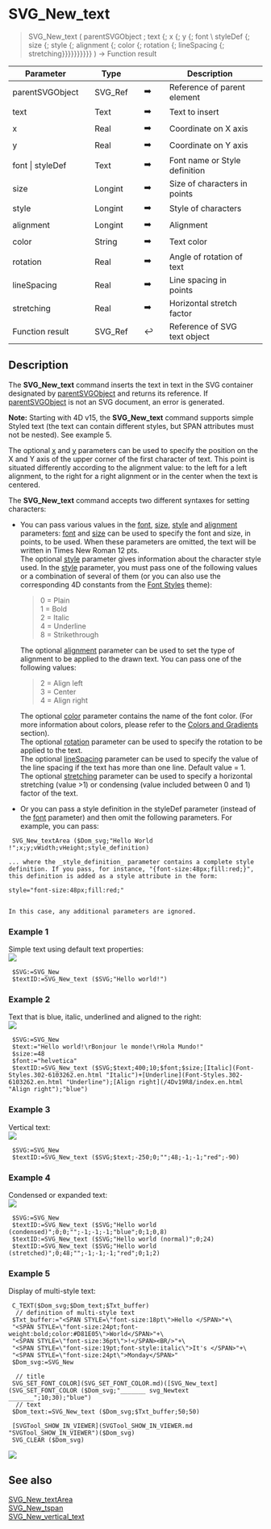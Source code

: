 <!-- svgReference := SVG_New_text ( svgObject ; text ; x ; y ; Font_Name ; Font_Size ; Styles ; Aligment ; Color ; rotation ; interlining ; stretch )
 -> svgObject (Text)
 -> text (Text) - String to write
 -> x (Real) - X position
 -> y (Real) - Y position
 -> Font_Name (Text) - Default is Time New Roman
 -> Font_Size (Long Integer) - Default is 12 pt
 -> Styles (Long Integer) - Default is standard
 -> Aligment (Long Integer) - Default is start (Left)
 -> Color (Text) - Front color
 -> rotation (Real) - Rotation
 -> interlining (Real) - Interlining
 -> stretch (Real) - Stretch
 <- svgReference (Text)-->
# SVG_New_text

> SVG_New_text ( parentSVGObject ; text {; x {; y {; font \ styleDef {; size {; style {; alignment {; color {; rotation {; lineSpacing {; stretching}}}}}}}}}} ) -> Function result

| Parameter |     | Type |     |     |     | Description |     |
| --- | --- | --- | --- | --- | --- | --- | --- |
| parentSVGObject |     | SVG_Ref |     | ➡️ |     | Reference of parent element |     |
| text |     | Text |     | ➡️ |     | Text to insert |     |
| x   |     | Real |     | ➡️ |     | Coordinate on X axis |     |
| y   |     | Real |     | ➡️ |     | Coordinate on Y axis |     |
| font \| styleDef |     | Text |     | ➡️ |     | Font name or Style definition |     |
| size |     | Longint |     | ➡️ |     | Size of characters in points |     |
| style |     | Longint |     | ➡️ |     | Style of characters |     |
| alignment |     | Longint |     | ➡️ |     | Alignment |     |
| color |     | String |     | ➡️ |     | Text color |     |
| rotation |     | Real |     | ➡️ |     | Angle of rotation of text |     |
| lineSpacing |     | Real |     | ➡️ |     | Line spacing in points |     |
| stretching |     | Real |     | ➡️ |     | Horizontal stretch factor |     |
| Function result |     | SVG_Ref |     | ↩️ |     | Reference of SVG text object |     |

## Description

The **SVG_New_text** command inserts the text in text in the SVG container designated by [parentSVGObject](# "Reference of parent element") and returns its reference. If [parentSVGObject](# "Reference of parent element") is not an SVG document, an error is generated.

**Note:** Starting with 4D v15, the **SVG_New_text** command supports simple Styled text (the text can contain different styles, but SPAN attributes must not be nested). See example 5.

The optional [x](# "Coordinate on X axis") and [y](# "Coordinate on Y axis") parameters can be used to specify the position on the X and Y axis of the upper corner of the first character of text. This point is situated differently according to the alignment value: to the left for a left alignment, to the right for a right alignment or in the center when the text is centered.

The **SVG_New_text** command accepts two different syntaxes for setting characters:

* You can pass various values in the [font](# "Font name or Style definition"), [size](# "Size of characters in points"), [style](# "Style of characters") and [alignment](# "Alignment") parameters: [font](# "Font name or Style definition") and [size](# "Size of characters in points") can be used to specify the font and size, in points, to be used. When these parameters are omitted, the text will be written in Times New Roman 12 pts.  
    The optional [style](# "Style of characters") parameter gives information about the character style used. In the [style](# "Style of characters") parameter, you must pass one of the following values or a combination of several of them (or you can also use the corresponding 4D constants from the [Font Styles](https://doc.4d.com/4Dv19/4D/19.5/Font-Styles.302-6103262.en.html) theme):  

    > 0 = Plain  
    > 1 = Bold  
    > 2 = Italic  
    > 4 = Underline  
    > 8 = Strikethrough

    The optional [alignment](# "Alignment") parameter can be used to set the type of alignment to be applied to the drawn text. You can pass one of the following values:  

    > 2 = Align left  
    > 3 = Center  
    > 4 = Align right  

    The optional [color](# "Text color") parameter contains the name of the font color. (For more information about colors, please refer to the [Colors and Gradients](../Colors%20and%20Gradients.md) section).  
    The optional [rotation](# "Angle of rotation of text") parameter can be used to specify the rotation to be applied to the text.  
    The optional [lineSpacing](# "Line spacing in points") parameter can be used to specify the value of the line spacing if the text has more than one line. Default value = 1.  
    The optional [stretching](# "Horizontal stretch factor") parameter can be used to specify a horizontal stretching (value >1) or condensing (value included between 0 and 1) factor of the text.

* Or you can pass a style definition in the styleDef parameter (instead of the [font](# "Font name or Style definition") parameter) and then omit the following parameters. For example, you can pass:  

```4d
 SVG_New_textArea ($Dom_svg;"Hello World !";x;y;vWidth;vHeight;style_definition)
```

    ... where the _style_definition_ parameter contains a complete style definition. If you pass, for instance, "{font-size:48px;fill:red;}", this definition is added as a style attribute in the form:  
    
    style="font-size:48px;fill:red;"
    
      
    In this case, any additional parameters are ignored.

### Example 1  

Simple text using default text properties:  
![](https://doc.4d.com/4Dv19/picture/196168/pict196168.en.png)

```4d
 $SVG:=SVG_New   
 $textID:=SVG_New_text ($SVG;"Hello world!")
```

### Example 2  

Text that is blue, italic, underlined and aligned to the right:  
![](https://doc.4d.com/4Dv19/picture/196169/pict196169.en.png)

```4d
 $SVG:=SVG_New   
 $text:="Hello world!\rBonjour le monde!\rHola Mundo!"  
 $size:=48  
 $font:="helvetica"  
 $textID:=SVG_New_text ($SVG;$text;400;10;$font;$size;[Italic](Font-Styles.302-6103262.en.html "Italic")+[Underline](Font-Styles.302-6103262.en.html "Underline");[Align right](/4Dv19R8/index.en.html "Align right");"blue")
```

### Example 3  

Vertical text:  
![](https://doc.4d.com/4Dv19/picture/196170/pict196170.en.png)

```4d
 $SVG:=SVG_New   
 $textID:=SVG_New_text ($SVG;$text;-250;0;"";48;-1;-1;"red";-90)
```

### Example 4  

Condensed or expanded text:  
![](https://doc.4d.com/4Dv19/picture/196171/pict196171.en.png)

```4d
 $SVG:=SVG_New   
 $textID:=SVG_New_text ($SVG;"Hello world (condensed)";0;0;"";-1;-1;-1;"blue";0;1;0,8)  
 $textID:=SVG_New_text ($SVG;"Hello world (normal)";0;24)  
 $textID:=SVG_New_text ($SVG;"Hello world (stretched)";0;48;"";-1;-1;-1;"red";0;1;2)
```

### Example 5  

Display of multi-style text:

```4d
 C_TEXT($Dom_svg;$Dom_text;$Txt_buffer)  
  // definition of multi-style text  
 $Txt_buffer:="<SPAN STYLE=\"font-size:18pt\">Hello </SPAN>"+\  
 "<SPAN STYLE=\"font-size:24pt;font-weight:bold;color:#D81E05\">World</SPAN>"+\  
 "<SPAN STYLE=\"font-size:36pt\">!</SPAN><BR/>"+\  
 "<SPAN STYLE=\"font-size:19pt;font-style:italic\">It's </SPAN>"+\  
 "<SPAN STYLE=\"font-size:24pt\">Monday</SPAN>"  
 $Dom_svg:=SVG_New   
   
  // title  
 SVG_SET_FONT_COLOR](SVG_SET_FONT_COLOR.md)([SVG_New_text](SVG_SET_FONT_COLOR ($Dom_svg;"_______ svg_Newtext _______";10;30);"blue")  
  // text  
 $Dom_text:=SVG_New_text ($Dom_svg;$Txt_buffer;50;50)  
   
 [SVGTool_SHOW_IN_VIEWER](SVGTool_SHOW_IN_VIEWER.md "SVGTool_SHOW_IN_VIEWER")($Dom_svg)  
 SVG_CLEAR ($Dom_svg)
```

![](https://doc.4d.com/4Dv19/picture/2628738/pict2628738.en.png)

## See also

[SVG_New_textArea](SVG_New_textArea.md)  
[SVG_New_tspan](SVG_New_tspan.md)  
[SVG_New_vertical_text](SVG_New_vertical_text.md)
